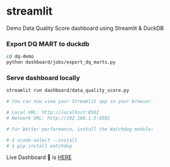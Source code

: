 # streamlit
Demo Data Quality Score dashboard using Streamlit & DuckDB

### Export DQ MART to duckdb
  ```bash
  cd dq-demo
  python dashboard/jobs/export_dq_marts.py
  ```

### Serve dashboard locally
  ```bash
  streamlit run dashboard/data_quality_score.py

  # You can now view your Streamlit app in your browser.

  # Local URL: http://localhost:8502
  # Network URL: http://192.168.1.5:8502

  # For better performance, install the Watchdog module:

  # $ xcode-select --install
  # $ pip install watchdog
  ```

  Live Dashboard :tada: is [HERE](https://il-dat-dq-demo-dashboarddata-quality-score-kzo18o.streamlit.app/)